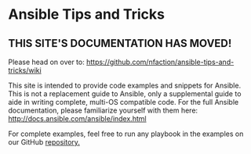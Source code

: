 # Ansible Tips and Tricks

## THIS SITE'S DOCUMENTATION HAS MOVED!

Please head on over to: <https://github.com/nfaction/ansible-tips-and-tricks/wiki>


This site is intended to provide code examples and snippets for Ansible.  This is not a replacement guide to Ansible, only a supplemental guide to aide in writing complete, multi-OS compatible code.  For the full Ansible documentation, please familiarize yourself with them here: <http://docs.ansible.com/ansible/index.html>

For complete examples, feel free to run any playbook in the examples on our GitHub [repository.](https://github.com/cyverse/ansible-tips-and-tricks/tree/master/examples)
